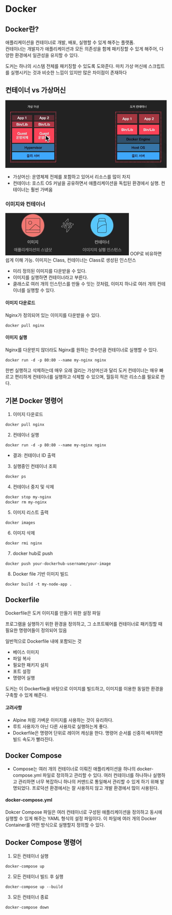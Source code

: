 # Docker

## Docker란?

애플리케이션을 컨테이너로 개발, 배포, 실행할 수 있게 해주는 플랫폼.  
컨테이너는 개발자가 애플리케이션과 모든 의존성을 함께 패키징할 수 있게 해주어, 다양한 환경에서 일관성을 유지할 수 있다.

도커는 하나의 시스템 전체를 패키징할 수 있도록 도와준다. 마치 가상 머신에 스크립트를 실행시키는 것과 비슷한 느낌이 있지만 많은 차이점이 존재하다

## 컨테이너 vs 가상머신

![poster](./images/vm-docker.png)

- 가상머신: 운영체제 전체를 포함하고 있어서 리소스를 많이 차지
- 컨테이너: 호스트 OS 커널을 공유하면서 애플리케이션을 독립된 환경에서 실행. 컨테이너는 훨씬 가벼움

### 이미지와 컨테이너

![poster](./images/image-container.png)
OOP로 비유하면 쉽게 이해 가능. 이미지는 Class, 컨테이너는 Class로 생성된 인스턴스

- 미리 정의된 이미지를 다운받을 수 있다.
- 이미지를 실행하면 컨테이너라고 부른다.
- 클래스로 여러 개의 인스턴스를 만들 수 잇는 것처럼, 이미지 하나로 여러 개의 컨테이너를 실행할 수 있다.

#### 이미지 다운로드

Nginx가 정의되어 있는 이미지를 다운받을 수 있다.

```
docker pull nginx
```

#### 이미지 실행

Nginx를 다운받지 않더라도 Nginx를 원하는 갯수만큼 컨테이너로 실행할 수 있다.

```
docker run -d -p 80:80 --name my-nginx nginx
```

한번 실행하고 삭제하는데 매우 오래 걸리는 가상머신과 달리 도커 컨테이너는 매우 빠르고 편리하게 컨테이너를 실행하고 삭제할 수 있으며, 월등히 적은 리소스를 필요로 한다.

## 기본 Docker 명령어

1. 이미지 다운로드

```
docker pull nginx
```

2. 컨테이너 실행

```
docker run -d -p 80:80 --name my-nginx nginx
```

- 결과: 컨테이너 ID 출력

3. 실행중인 컨테이너 조회

```
docker ps
```

4. 컨테이너 중지 및 삭제

```
docker stop my-nginx
docker rm my-nginx
```

5. 이미지 리스트 출력

```
docker images
```

6. 이미지 삭제

```
docker rmi nginx
```

7. docker hub로 push

```
docker push your-dockerhub-username/your-image
```

8. Docker file 기반 이미지 빌드

```
docker build -t my-node-app .
```

## Dockerfile

Dockerfile은 도커 이미지를 만들기 위한 설정 파일

프로그램을 실행하기 위한 환경을 정의하고, 그 소프트웨어를 컨테이너로 패키징할 때 필요한 명령어들이 정의되어 있음

일반적으로 Dockerfile 내에 포함되는 것

- 베이스 이미지
- 파일 복사
- 필요한 패키지 설치
- 포트 설정
- 명령어 실행

도커는 이 Dockerfile을 바탕으로 이미지를 빌드하고, 이미지를 이용한 동일한 환경을 구축할 수 있게 해준다.

#### 고려사항

- Alpine 처럼 가벼운 이미지를 사용하는 것이 유리하다.
- 루트 사용자가 아닌 다른 사용자로 실행하는게 좋다.
- Dockerfile은 명령어 단위로 레이어 캐싱을 한다. 명령어 순서를 신중히 배치하면 빌드 속도가 빨라진다.

## Docker Compose

- Compose는 여러 개의 컨테이너로 이뤄진 애플리케이션을 하나의 docker-compose.yml 파일로 정의하고 관리할 수 있다. 여러 컨테이너를 하나하나 실행하고 관리하면 너무 복잡하니 하나의 커맨드로 통일해서 관리할 수 있게 하기 위해 발명되었다. 프로덕션 환경에서는 잘 사용하지 않고 개발 환경에서 많이 사용된다.

#### docker-compose.yml

Dokcer Compose 파일은 여러 컨테이너로 구성된 애플리케이션을 정의하고 동시에 실행할 수 있게 해주는 YAML 형식의 설정 파일이다.
이 파일에 여러 개의 Docker Container를 어떤 방식으로 실행할지 정의할 수 있다.

## Docker Compose 명령어

1. 모든 컨테이너 실행

```
docker-compose up
```

2. 모든 컨테이너 빌드 후 실행

```
docker-compose up --build
```

3. 모든 컨테이너 종료

```
docker-compose down
```
